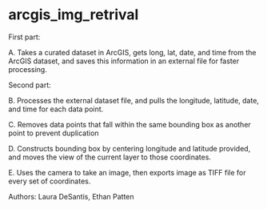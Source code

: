 # arcgis_img_retrival
First part: 
  
  A. Takes a curated dataset in ArcGIS, gets long, lat, date, and time from the ArcGIS dataset, and saves this information in an external file for faster processing.

Second part: 
  
  B. Processes the external dataset file, and pulls the longitude, latitude, date, and time for each data point.

  C. Removes data points that fall within the same bounding box as another point to prevent duplication
  
  D. Constructs bounding box by centering longitude and latitude provided, and moves the view of the current layer to those coordinates. 
  
  E. Uses the camera to take an image, then exports image as TIFF file for every set of coordinates.

  Authors: Laura DeSantis, Ethan Patten

